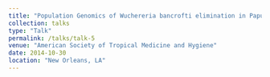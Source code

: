 ```yaml
---
title: "Population Genomics of Wuchereria bancrofti elimination in Papua New Guinea"
collection: talks
type: "Talk"
permalink: /talks/talk-5
venue: "American Society of Tropical Medicine and Hygiene"
date: 2014-10-30
location: "New Orleans, LA"
---
```


